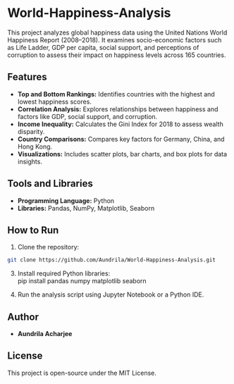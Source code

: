 # World-Happiness-Analysis
This project analyzes global happiness data using the United Nations World Happiness Report (2008–2018). It examines socio-economic factors such as Life Ladder, GDP per capita, social support, and perceptions of corruption to assess their impact on happiness levels across 165 countries.

## Features
- **Top and Bottom Rankings:** Identifies countries with the highest and lowest happiness scores.
- **Correlation Analysis:** Explores relationships between happiness and factors like GDP, social support, and corruption.
- **Income Inequality:** Calculates the Gini Index for 2018 to assess wealth disparity.
- **Country Comparisons:** Compares key factors for Germany, China, and Hong Kong.
- **Visualizations:** Includes scatter plots, bar charts, and box plots for data insights.

## Tools and Libraries
- **Programming Language:** Python
- **Libraries:** Pandas, NumPy, Matplotlib, Seaborn

## How to Run
1. Clone the repository:
```bash
git clone https://github.com/Aundrila/World-Happiness-Analysis.git
```

3. Install required Python libraries:
\
pip install pandas numpy matplotlib seaborn


4. Run the analysis script using Jupyter Notebook or a Python IDE.

## Author
- **Aundrila Acharjee**


## License
This project is open-source under the MIT License.










